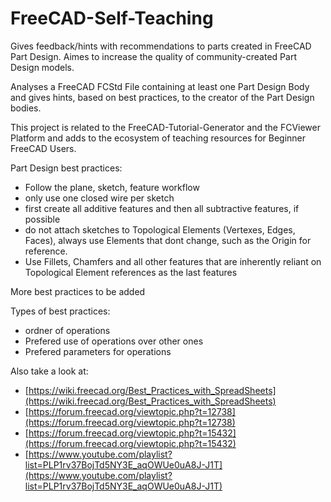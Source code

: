 # FreeCAD-Self-Teaching
Gives feedback/hints with recommendations to parts created in FreeCAD Part Design. Aimes to increase the quality of community-created Part Design models.

Analyses a FreeCAD FCStd File containing at least one Part Design Body and gives hints, based on best practices, to the creator of the Part Design bodies.

This project is related to the FreeCAD-Tutorial-Generator and the FCViewer Platform and adds to the ecosystem of teaching resources for Beginner FreeCAD Users.

Part Design best practices:
- Follow the plane, sketch, feature workflow
- only use one closed wire per sketch
- first create all additive features and then all subtractive features, if possible
- do not attach sketches to Topological Elements (Vertexes, Edges, Faces), always use Elements that dont change, such as the Origin for reference.
- Use Fillets, Chamfers and all other features that are inherently reliant on Topological Element references as the last features


More best practices to be added

Types of best practices:
- ordner of operations
- Prefered use of operations over other ones
- Prefered parameters for operations


Also take a look at: 
- [https://wiki.freecad.org/Best_Practices_with_SpreadSheets](https://wiki.freecad.org/Best_Practices_with_SpreadSheets)
- [https://forum.freecad.org/viewtopic.php?t=12738](https://forum.freecad.org/viewtopic.php?t=12738)
- [https://forum.freecad.org/viewtopic.php?t=15432](https://forum.freecad.org/viewtopic.php?t=15432)
- [https://www.youtube.com/playlist?list=PLP1rv37BojTd5NY3E_aqOWUe0uA8J-J1T](https://www.youtube.com/playlist?list=PLP1rv37BojTd5NY3E_aqOWUe0uA8J-J1T)

